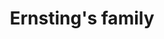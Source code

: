 ---
title: "Ernsting's family"
url: /cuxhaven/ernstings-family-nordersteinstrasse/
shop: Kleidung
---